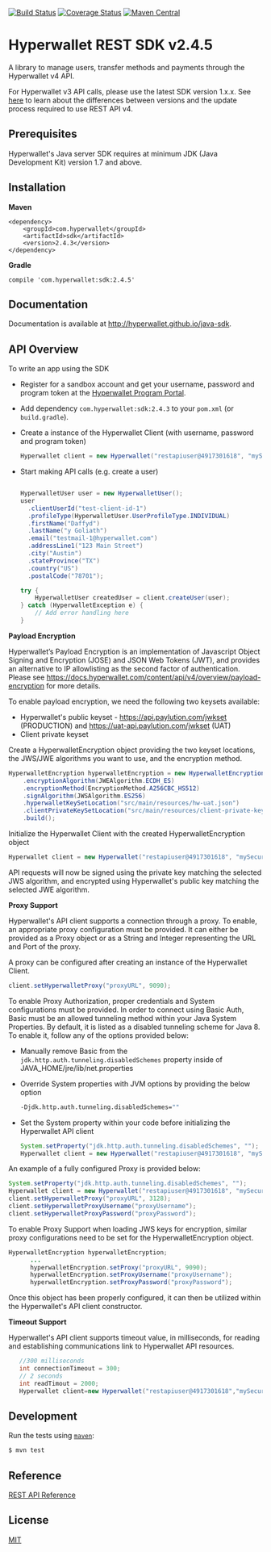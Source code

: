 [![Build Status](https://travis-ci.org/hyperwallet/java-sdk.png?branch=master)](https://travis-ci.org/hyperwallet/java-sdk)
[![Coverage Status](https://coveralls.io/repos/github/hyperwallet/java-sdk/badge.svg?branch=master)](https://coveralls.io/github/hyperwallet/java-sdk?branch=master)
[![Maven Central](https://img.shields.io/maven-central/v/com.hyperwallet/sdk.svg)]()

Hyperwallet REST SDK v2.4.5
===========================

A library to manage users, transfer methods and payments through the Hyperwallet v4 API.

For Hyperwallet v3 API calls, please use the latest SDK version 1.x.x. See [here](https://docs.hyperwallet.com/content/updates/v1/rest-api-v4) to learn
about the differences between versions and the update process required to use REST API v4.

Prerequisites
------------

Hyperwallet's Java server SDK requires at minimum JDK (Java Development Kit) version 1.7 and above.

Installation
------------

**Maven**
```
<dependency>
    <groupId>com.hyperwallet</groupId>
    <artifactId>sdk</artifactId>
    <version>2.4.3</version>
</dependency>
```

**Gradle**
```
compile 'com.hyperwallet:sdk:2.4.5'
```

Documentation
-------------

Documentation is available at http://hyperwallet.github.io/java-sdk.


API Overview
------------

To write an app using the SDK

* Register for a sandbox account and get your username, password and program token at the [Hyperwallet Program Portal](https://portal.hyperwallet.com).

* Add dependency `com.hyperwallet:sdk:2.4.3` to your `pom.xml` (or `build.gradle`).


* Create a instance of the Hyperwallet Client (with username, password and program token)
  ```java
  Hyperwallet client = new Hyperwallet("restapiuser@4917301618", "mySecurePassword!", "prg-645fc30d-83ed-476c-a412-32c82738a20e");
  ```
* Start making API calls (e.g. create a user)
  ```java

  HyperwalletUser user = new HyperwalletUser();
  user
    .clientUserId("test-client-id-1")
    .profileType(HyperwalletUser.UserProfileType.INDIVIDUAL)
    .firstName("Daffyd")
    .lastName("y Goliath")
    .email("testmail-1@hyperwallet.com")
    .addressLine1("123 Main Street")
    .city("Austin")
    .stateProvince("TX")
    .country("US")
    .postalCode("78701");

  try {
      HyperwalletUser createdUser = client.createUser(user);
  } catch (HyperwalletException e) {
      // Add error handling here
  }
  ```

**Payload Encryption**

Hyperwallet’s Payload Encryption is an implementation of Javascript Object Signing and Encryption (JOSE) and JSON Web Tokens (JWT), and provides an alternative to IP allowlisting as the second factor of authentication. Please see https://docs.hyperwallet.com/content/api/v4/overview/payload-encryption for more details.

To enable payload encryption, we need the following two keysets available:
* Hyperwallet's public keyset - https://api.paylution.com/jwkset (PRODUCTION) and https://uat-api.paylution.com/jwkset (UAT)
* Client private keyset

Create a HyperwalletEncryption object providing the two keyset locations, the JWS/JWE algorithms you want to use, and the encryption method.
  ```java
  HyperwalletEncryption hyperwalletEncryption = new HyperwalletEncryptionBuilder()
      .encryptionAlgorithm(JWEAlgorithm.ECDH_ES)
      .encryptionMethod(EncryptionMethod.A256CBC_HS512)
      .signAlgorithm(JWSAlgorithm.ES256)
      .hyperwalletKeySetLocation("src/main/resources/hw-uat.json")
      .clientPrivateKeySetLocation("src/main/resources/client-private-keyset.json")
      .build();
  ```
Initialize the Hyperwallet Client with the created HyperwalletEncryption object
  ```java
  Hyperwallet client = new Hyperwallet("restapiuser@4917301618", "mySecurePassword!", "prg-645fc30d-83ed-476c-a412-32c82738a20e", hyperwalletEncryption);  
  ```
API requests will now be signed using the private key matching the selected JWS algorithm, and encrypted using Hyperwallet's public key matching the selected JWE algorithm.


**Proxy Support**

Hyperwallet's API client supports a connection through a proxy. To enable, an appropriate proxy configuration must be provided. It can either be provided as a Proxy object or as a String and Integer representing the URL and Port of the proxy.

A proxy can be configured after creating an instance of the Hyperwallet Client.
  ```java
  client.setHyperwalletProxy("proxyURL", 9090);
  ```


To enable Proxy Authorization, proper credentials and System configurations must be provided. In order to connect using Basic Auth, Basic must be an allowed tunneling method within your Java System Properties. By default, it is listed as a disabled tunneling scheme for Java 8. To enable it, follow any of the options provided below:

* Manually remove Basic from the `jdk.http.auth.tunneling.disabledSchemes` property inside of JAVA_HOME/jre/lib/net.properties
* Override System properties with JVM options by providing the below option
  ```bash
  -Djdk.http.auth.tunneling.disabledSchemes=""
  ```
* Set the System property within your code before initializing the Hyperwallet API client

  ```java
  System.setProperty("jdk.http.auth.tunneling.disabledSchemes", "");
  Hyperwallet client = new Hyperwallet("restapiuser@4917301618", "mySecurePassword!", "prg-645fc30d-83ed-476c-a412-32c82738a20e");
  ```

An example of a fully configured Proxy is provided below:

  ```java
  System.setProperty("jdk.http.auth.tunneling.disabledSchemes", "");
  Hyperwallet client = new Hyperwallet("restapiuser@4917301618", "mySecurePassword!", "prg-645fc30d-83ed-476c-a412-32c82738a20e");
  client.setHyperwalletProxy("proxyURL", 3128);
  client.setHyperwalletProxyUsername("proxyUsername");
  client.setHyperwalletProxyPassword("proxyPassword");
  ```

To enable Proxy Support when loading JWS keys for encryption, similar proxy configurations need to be set for the HyperwalletEncryption object.

  ```java
HyperwalletEncryption hyperwalletEncryption;
        ...
        hyperwalletEncryption.setProxy("proxyURL", 9090);
        hyperwalletEncryption.setProxyUsername("proxyUsername");
        hyperwalletEncryption.setProxyPassword("proxyPassword");
  ```

Once this object has been properly configured, it can then be utilized within the Hyperwallet's API client constructor.

**Timeout Support**

Hyperwallet's API client supports timeout value, in milliseconds, for reading and establishing communications link to Hyperwallet API resources.

  ```java
     //300 milliseconds
     int connectionTimeout = 300;
     // 2 seconds  
     int readTimout = 2000;
     Hyperwallet client=new Hyperwallet("restapiuser@4917301618","mySecurePassword!","prg-645fc30d-83ed-476c-a412-32c82738a20e",connectionTimeout,readTimout);
  ```

Development
-----------

Run the tests using [`maven`](https://maven.apache.org/):

```bash
$ mvn test
```

Reference
---------

[REST API Reference](https://sandbox.hyperwallet.com/developer-portal/#/docs)


License
-------

[MIT](https://raw.githubusercontent.com/hyperwallet/java-sdk/master/LICENSE)
